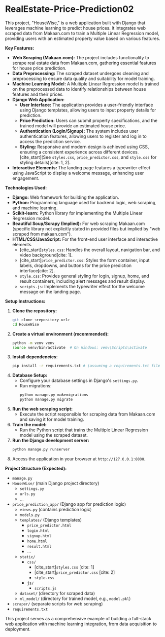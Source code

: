 # RealEstate-Price-Prediction02
This project, "HouseWise," is a web application built with Django that leverages machine learning to predict house prices. It integrates web scraped data from Makaan.com to train a Multiple Linear Regression model, providing users with an estimated property value based on various features.

**Key Features:**

  * **Web Scraping (Makaan.com):** The project includes functionality to scrape real estate data from Makaan.com, gathering essential features for house price prediction.
  * **Data Preprocessing:** The scraped dataset undergoes cleaning and preprocessing to ensure data quality and suitability for model training.
  * **Machine Learning Model:** A Multiple Linear Regression model is trained on the preprocessed data to identify relationships between house features and their prices.
  * **Django Web Application:**
      * **User Interface:** The application provides a user-friendly interface using Django templates, allowing users to input property details for prediction.
      * **Price Prediction:** Users can submit property specifications, and the trained model will provide an estimated house price.
      * **Authentication (Login/Signup):** The system includes user authentication features, allowing users to register and log in to access the prediction service.
      * **Styling:** Responsive and modern design is achieved using CSS, ensuring a consistent experience across different devices. [cite\_start](See `styles.css`, `price_predictor.css`, and `style.css` for styling details)[cite: 1, 2].
  * **Interactive Elements:** The landing page features a typewriter effect using JavaScript to display a welcome message, enhancing user engagement.

**Technologies Used:**

  * **Django:** Web framework for building the application.
  * **Python:** Programming language used for backend logic, web scraping, and machine learning.
  * **Scikit-learn:** Python library for implementing the Multiple Linear Regression model.
  * **Beautiful Soup/Scrapy (Implied):** For web scraping Makaan.com (specific library not explicitly stated in provided files but implied by "web scraped from makaan.com").
  * **HTML/CSS/JavaScript:** For the front-end user interface and interactive elements.
      * [cite\_start]`styles.css`: Handles the overall layout, navigation bar, and video background[cite: 1].
      * [cite\_start]`price_predictor.css`: Styles the form container, input labels, dropdowns, and buttons for the price prediction interface[cite: 2].
      * `style.css`: Provides general styling for login, signup, home, and result containers, including alert messages and result display.
      * `scripts.js`: Implements the typewriter effect for the welcome message on the landing page.

**Setup Instructions:**

1.  **Clone the repository:**
    ```bash
    git clone <repository-url>
    cd HouseWise
    ```
2.  **Create a virtual environment (recommended):**
    ```bash
    python -m venv venv
    source venv/bin/activate  # On Windows: venv\Scripts\activate
    ```
3.  **Install dependencies:**
    ```bash
    pip install -r requirements.txt # (assuming a requirements.txt file exists with Django, scikit-learn, etc.)
    ```
4.  **Database Setup:**
      * Configure your database settings in Django's `settings.py`.
      * Run migrations:
        ```bash
        python manage.py makemigrations
        python manage.py migrate
        ```
5.  **Run the web scraping script:**
      * Execute the script responsible for scraping data from Makaan.com and saving it for model training.
6.  **Train the model:**
      * Run the Python script that trains the Multiple Linear Regression model using the scraped dataset.
7.  **Run the Django development server:**
    ```bash
    python manage.py runserver
    ```
8.  Access the application in your browser at `http://127.0.0.1:8000`.

**Project Structure (Expected):**

  * `manage.py`
  * `HouseWise/` (main Django project directory)
      * `settings.py`
      * `urls.py`
      * ...
  * `price_prediction_app/` (Django app for prediction logic)
      * `views.py` (contains prediction logic)
      * `models.py`
      * `templates/` (Django templates)
          * `price_predictor.html`
          * `login.html`
          * `signup.html`
          * `home.html`
          * `result.html`
          * ...
      * `static/`
          * `css/`
              * [cite\_start]`styles.css` [cite: 1]
              * [cite\_start]`price_predictor.css` [cite: 2]
              * `style.css`
          * `js/`
              * `scripts.js`
      * `dataset/` (directory for scraped data)
      * `ml_model/` (directory for trained model, e.g., `model.pkl`)
  * `scraper/` (separate scripts for web scraping)
  * `requirements.txt`

This project serves as a comprehensive example of building a full-stack web application with machine learning integration, from data acquisition to deployment.
